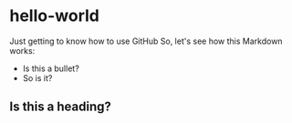 # hello-world
Just getting to know how to use GitHub
So, let's see how this Markdown works:
* Is this a bullet?
* So is it?
## Is this a heading?
